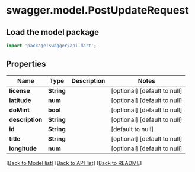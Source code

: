 # swagger.model.PostUpdateRequest

## Load the model package
```dart
import 'package:swagger/api.dart';
```

## Properties
Name | Type | Description | Notes
------------ | ------------- | ------------- | -------------
**license** | **String** |  | [optional] [default to null]
**latitude** | **num** |  | [optional] [default to null]
**doMint** | **bool** |  | [optional] [default to null]
**description** | **String** |  | [optional] [default to null]
**id** | **String** |  | [default to null]
**title** | **String** |  | [optional] [default to null]
**longitude** | **num** |  | [optional] [default to null]

[[Back to Model list]](../README.md#documentation-for-models) [[Back to API list]](../README.md#documentation-for-api-endpoints) [[Back to README]](../README.md)


